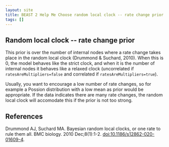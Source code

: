 ```yaml
---
layout: site
title: BEAST 2 Help Me Choose random local clock -- rate change prior
tags: []
---
```


## Random local clock -- rate change prior

This prior is over the number of internal nodes where a rate change takes place in the random local clock (Drummond & Suchard, 2010).
When this is 0, the model behaves like the strict clock, and when it is the number of internal nodes it behaves like a relaxed clock (uncorrelated if `ratesAreMultipliers=false` and correlated if `ratesAreMultipliers=true`).

Usually, you want to encourage a low number of rate changes, so for example a Possion distribution with a low mean as prior would be appropriate.
If the data indicates there are many rate changes, the random local clock will accomodate this if the prior is not too strong.


## References

Drummond AJ, Suchard MA. Bayesian random local clocks, or one rate to rule them all. BMC biology. 2010 Dec;8(1):1-2. <a href="https://doi.org/10.1186/s12862-020-01609-4">doi:10.1186/s12862-020-01609-4</a>.
